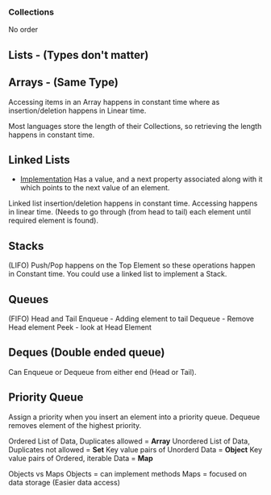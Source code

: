 ### Collections
No order

## Lists - (Types don't matter) 

## Arrays - (Same Type)

Accessing items in an Array happens in constant time where as insertion/deletion
happens in Linear time.

Most languages store the length of their Collections, so retrieving the length
happens in constant time.


## Linked Lists

- [Implementation](data-structures/impl/linked-lists.js)
Has a value, and a next property associated along with it
which points to the next value of an element.

Linked list insertion/deletion happens in constant time.
Accessing happens in linear time. (Needs to go through (from head to tail)
each element until required element is found).

## Stacks

(LIFO)
Push/Pop happens on the Top Element so these operations happen in Constant time.
You could use a linked list to implement a Stack.

## Queues

(FIFO)
Head and Tail
Enqueue - Adding element to tail
Dequeue - Remove Head element
Peek - look at Head Element

## Deques (Double ended queue)

Can Enqueue or Dequeue from either end (Head or Tail).

## Priority Queue

Assign a priority when you insert an element into a priority queue.
Dequeue removes element of the highest priority.

Ordered List of Data, Duplicates allowed = **Array**
Unordered List of Data, Duplicates not allowed = **Set**
Key value pairs of Unorderd Data = **Object**
Key value pairs of Ordered, iterable Data = **Map**

Objects vs Maps
Objects = can implement methods
Maps = focused on data storage (Easier data access)
